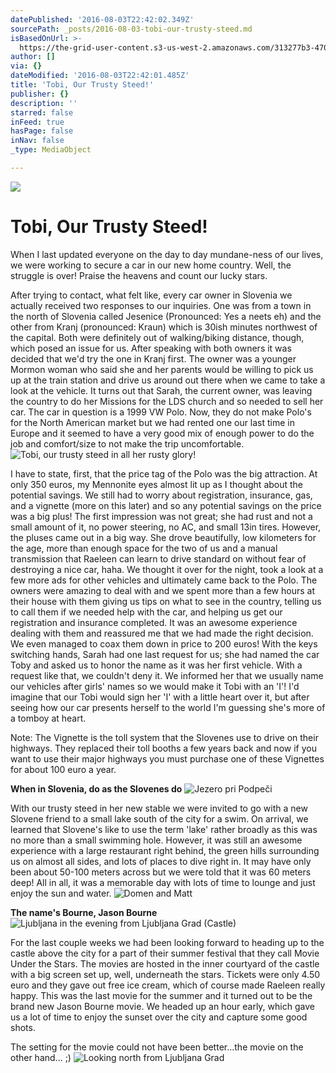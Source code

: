 ```yaml
---
datePublished: '2016-08-03T22:42:02.349Z'
sourcePath: _posts/2016-08-03-tobi-our-trusty-steed.md
isBasedOnUrl: >-
  https://the-grid-user-content.s3-us-west-2.amazonaws.com/313277b3-470c-4e3b-bc63-e26f288fcff3.jpg
author: []
via: {}
dateModified: '2016-08-03T22:42:01.485Z'
title: 'Tobi, Our Trusty Steed!'
publisher: {}
description: ''
starred: false
inFeed: true
hasPage: false
inNav: false
_type: MediaObject

---
```

![](https://the-grid-user-content.s3-us-west-2.amazonaws.com/313277b3-470c-4e3b-bc63-e26f288fcff3.jpg)

# Tobi, Our Trusty Steed!

When I last updated everyone on the day to day mundane-ness of our lives, we were working to secure a car in our new home country. Well, the struggle is over! Praise the heavens and count our lucky stars.

After trying to contact, what felt like, every car owner in Slovenia we actually received two responses to our inquiries. One was from a town in the north of Slovenia called Jesenice (Pronounced: Yes a neets eh) and the other from Kranj (pronounced: Kraun) which is 30ish minutes northwest of the capital. Both were definitely out of walking/biking distance, though, which posed an issue for us. After speaking with both owners it was decided that we'd try the one in Kranj first. The owner was a younger Mormon woman who said she and her parents would be willing to pick us up at the train station and drive us around out there when we came to take a look at the vehicle. It turns out that Sarah, the current owner, was leaving the country to do her Missions for the LDS church and so needed to sell her car. The car in question is a 1999 VW Polo. Now, they do not make Polo's for the North American market but we had rented one our last time in Europe and it seemed to have a very good mix of enough power to do the job and comfort/size to not make the trip uncomfortable.
![Tobi, our trusty steed in all her rusty glory!](https://the-grid-user-content.s3-us-west-2.amazonaws.com/98fb928c-7749-40c1-bbd3-2c09b959806d.jpg)

I have to state, first, that the price tag of the Polo was the big attraction. At only 350 euros, my Mennonite eyes almost lit up as I thought about the potential savings. We still had to worry about registration, insurance, gas, and a vignette (more on this later) and so any potential savings on the price was a big plus! The first impression was not great; she had rust and not a small amount of it, no power steering, no AC, and small 13in tires. However, the pluses came out in a big way. She drove beautifully, low kilometers for the age, more than enough space for the two of us and a manual transmission that Raeleen can learn to drive standard on without fear of destroying a nice car, haha. We thought it over for the night, took a look at a few more ads for other vehicles and ultimately came back to the Polo. The owners were amazing to deal with and we spent more than a few hours at their house with them giving us tips on what to see in the country, telling us to call them if we needed help with the car, and helping us get our registration and insurance completed. It was an awesome experience dealing with them and reassured me that we had made the right decision. We even managed to coax them down in price to 200 euros! With the keys switching hands, Sarah had one last request for us; she had named the car Toby and asked us to honor the name as it was her first vehicle. With a request like that, we couldn't deny it. We informed her that we usually name our vehicles after girls' names so we would make it Tobi with an 'I'! I'd imagine that our Tobi would sign her 'I' with a little heart over it, but after seeing how our car presents herself to the world I'm guessing she's more of a tomboy at heart.

Note: The Vignette is the toll system that the Slovenes use to drive on their highways. They replaced their toll booths a few years back and now if you want to use their major highways you must purchase one of these Vignettes for about 100 euro a year.

**When in Slovenia, do as the Slovenes do**
![Jezero pri Podpeči](https://the-grid-user-content.s3-us-west-2.amazonaws.com/da75820a-bfa1-437f-bff5-50e5913e4597.jpg)

With our trusty steed in her new stable we were invited to go with a new Slovene friend to a small lake south of the city for a swim. On arrival, we learned that Slovene's like to use the term 'lake' rather broadly as this was no more than a small swimming hole. However, it was still an awesome experience with a large restaurant right behind, the green hills surrounding us on almost all sides, and lots of places to dive right in. It may have only been about 50-100 meters across but we were told that it was 60 meters deep! All in all, it was a memorable day with lots of time to lounge and just enjoy the sun and water.
![Domen and Matt ](https://the-grid-user-content.s3-us-west-2.amazonaws.com/045d3615-f7c3-4aa6-86cc-9f0f6e8c9fa7.jpg)

**The name's Bourne, Jason Bourne**
![Ljubljana in the evening from Ljubljana Grad (Castle)](https://the-grid-user-content.s3-us-west-2.amazonaws.com/156157a0-bd03-4129-a1d0-c87d7abcfc5f.jpg)

For the last couple weeks we had been looking forward to heading up to the castle above the city for a part of their summer festival that they call Movie Under the Stars. The movies are hosted in the inner courtyard of the castle with a big screen set up, well, underneath the stars. Tickets were only 4.50 euro and they gave out free ice cream, which of course made Raeleen really happy. This was the last movie for the summer and it turned out to be the brand new Jason Bourne movie. We headed up an hour early, which gave us a lot of time to enjoy the sunset over the city and capture some good shots.

The setting for the movie could not have been better...the movie on the other hand... ;)
![Looking north from Ljubljana Grad](https://the-grid-user-content.s3-us-west-2.amazonaws.com/296226c4-94e9-4d10-afc8-d1e525ef857c.jpg)